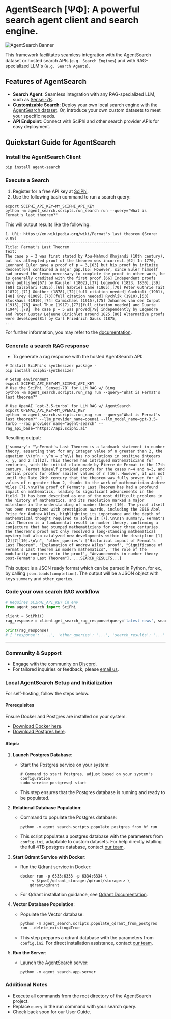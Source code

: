 # AgentSearch [ΨΦ]: A powerful search agent client and search engine.

![AgentSearch Banner](https://github.com/SciPhi-AI/agent-search/assets/68796651/56268e41-130f-4d2f-ba22-b565f7642713)

This framework facilitates seamless integration with the AgentSearch dataset or hosted search APIs (`e.g. Search Engines`) and with RAG-specialized LLM's (`e.g. Search Agents`).

## Features of AgentSearch
- **Search Agent**: Seamless integration with any RAG-specialized LLM, such as [Sensei-7B](https://huggingface.co/SciPhi/Sensei-7B-V1).
- **Customizable Search**: Deploy your own local search engine with the [AgentSearch dataset](https://huggingface.co/datasets/SciPhi/AgentSearch-V1). Or, introduce your own custom datasets to meet your specific needs.
- **API Endpoint**: Connect with SciPhi and other search provider APIs for easy deployment.

## Quickstart Guide for AgentSearch

### Install the AgentSearch Client

```shell
pip install agent-search
```

### Execute a Search

1. Register for a free API key at [SciPhi](https://www.sciphi.ai/).
2. Use the following bash command to run a search query:

```shell
export SCIPHI_API_KEY=MY_SCIPHI_API_KEY
python -m agent_search.scripts.run_search run --query="What is Fermat's last theorem?"
```

This will output results like the following:

```output
1. URL: https://en.wikipedia.org/wiki/Fermat's_last_theorem (Score: 0.89)
--------------------------------------------------
Title: Fermat's Last Theorem
Text:
The case p = 3 was first stated by Abu-Mahmud Khojandi (10th century), but his attempted proof of the theorem was incorrect.[62] In 1770, Leonhard Euler gave a proof of p = 3,[63] but his proof by infinite descent[64] contained a major gap.[65] However, since Euler himself had proved the lemma necessary to complete the proof in other work, he is generally credited with the first proof.[66] Independent proofs were published[67] by Kausler (1802),[37] Legendre (1823, 1830),[39][68] Calzolari (1855),[69] Gabriel Lamé (1865),[70] Peter Guthrie Tait (1872),[71] Günther (1878),[72][full citation needed] Gambioli (1901),[48] Krey (1909),[73][full citation needed] Rychlík (1910),[53] Stockhaus (1910),[74] Carmichael (1915),[75] Johannes van der Corput (1915),[76] Axel Thue (1917),[77][full citation needed] and Duarte (1944).[78] The case p = 5 was proved[79] independently by Legendre and Peter Gustav Lejeune Dirichlet around 1825.[80] Alternative proofs were developed[81] by Carl Friedrich Gauss (1875,
...
```

For further information, you may refer to the [documentation](https://agent-search.readthedocs.io/en/latest/).

### Generate a search RAG response

- To generate a rag response with the hosted AgentSearch API:

```shell
# Install SciPhi's synthesizer package -
pip install sciphi-synthesizer

# Setup environment
export SCIPHI_API_KEY=MY_SCIPHI_API_KEY
# Use the SciPhi `Sensei-7B` for LLM RAG w/ Bing
python -m agent_search.scripts.run_rag run --query="What is Fermat's last theorem?"

# Use OpenAI `gpt-3.5-turbo` for LLM RAG w/ AgentSearch
export OPENAI_API_KEY=MY_OPENAI_KEY
python -m agent_search.scripts.run_rag run --query="What is Fermat's last theorem?" --llm_provider_name=openai --llm_model_name=gpt-3.5-turbo --rag_provider_name="agent-search" --rag_api_base="https://api.sciphi.ai"
```

Resulting output:

```output
{'summary': "\nFermat's Last Theorem is a landmark statement in number theory, asserting that for any integer value of n greater than 2, the equation \\(x^n + y^n = z^n\\) has no solutions in positive integers x, y, and z [1][2]. This theorem has intrigued mathematicians for centuries, with the initial claim made by Pierre de Fermat in the 17th century. Fermat himself provided proofs for the cases n=4 and n=3, and partial proofs for other smaller values of n [16]. However, it was not until the late 20th century that the theorem was fully proven for all values of n greater than 2, thanks to the work of mathematician Andrew Wiles [7].\n\nThe proof of Fermat's Last Theorem has had a profound impact on mathematics, leading to significant advancements in the field. It has been described as one of the most difficult problems in the history of mathematics, and its resolution marked a major milestone in the understanding of number theory [10]. The proof itself has been recognized with prestigious awards, including the 2016 Abel Prize for Andrew Wiles, highlighting its importance and the depth of mathematical thought required to solve it [7].\n\nIn summary, Fermat's Last Theorem is a fundamental result in number theory, confirming a conjecture that had stumped mathematicians for over three centuries. The theorem's proof not only resolved a long-standing mathematical mystery but also catalyzed new developments within the discipline [1][2][7][10].\n\n", 'other_queries': ["Historical impact of Fermat's Last Theorem", "Explanation of Andrew Wiles' proof", "Significance of Fermat's Last Theorem in modern mathematics", 'The role of the modularity conjecture in the proof', "Advancements in number theory post-Fermat's Last Theorem"], ...SEARCH_RESULTS...}
```

This output is a JSON ready format which can be parsed in Python, for ex., by calling `json.loads(completion)`. The output will be a JSON object with keys `summary` and `other_queries`.


### Code your own search RAG workflow

```python
# Requires SCIPHI_API_KEY in env
from agent_search import SciPhi

client = SciPhi()
rag_response = client.get_search_rag_response(query='latest news', search_provider='bing', llm_model='SciPhi/Sensei-7B-V1')

print(rag_response)
# { 'response': '...', 'other_queries': '...', 'search_results': '...' }
```
---

### Community & Support

- Engage with the community on [Discord](https://discord.gg/j9GxfbxqAe).
- For tailored inquiries or feedback, please [email us](mailto:owen@sciphi.ai).

### Local AgentSearch Setup and Initialization

For self-hosting, follow the steps below.

#### Prerequisites

Ensure Docker and Postgres are installed on your system. 
- [Download Docker here](https://www.docker.com/).
- [Download Postgres here](https://www.postgresql.org/download/).

#### Steps:

1. **Launch Postgres Database**:
   - Start the Postgres service on your system:
     ```shell
     # Command to start Postgres, adjust based on your system's configuration
     sudo service postgresql start
     ```
   - This step ensures that the Postgres database is running and ready to be populated.

2. **Relational Database Population**:
   - Command to populate the Postgres database:
     ```shell
     python -m agent_search.scripts.populate_postgres_from_hf run
     ```
   - This script populates a postgres database with the parameters from `config.ini`, adaptable to custom datasets. For help directly istalling the full 4TB postgres database, contact [our team](mailto:owen@sciphi.ai).

3. **Start Qdrant Service with Docker**:
   - Run the Qdrant service in Docker:
     ```shell
     docker run -p 6333:6333 -p 6334:6334 \
         -v $(pwd)/qdrant_storage:/qdrant/storage:z \
         qdrant/qdrant
     ```
   - For Qdrant installation guidance, see [Qdrant Documentation](https://qdrant.tech/documentation/quick-start/).

4. **Vector Database Population**:
   - Populate the Vector database:
     ```shell
     python -m agent_search.scripts.populate_qdrant_from_postgres run --delete_existing=True
     ```
   - This step prepares a qdrant database with the parameters from `config.ini`. For direct installation assistance, contact [our team](mailto:owen@sciphi.ai).

5. **Run the Server**:
   - Launch the AgentSearch server:
     ```shell
     python -m agent_search.app.server
     ```

### Additional Notes

- Execute all commands from the root directory of the AgentSearch project.
- Replace `query` in the run command with your search query.
- Check back soon for our User Guide. 
<!-- [User Guide](link-to-user-guide). -->